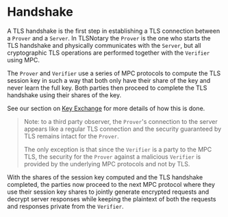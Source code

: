 # Handshake

A TLS handshake is the first step in establishing a TLS connection between a `Prover` and a `Server`. In TLSNotary the `Prover` is the one who starts the TLS handshake and physically communicates with the `Server`, but all cryptographic TLS operations are performed together with the `Verifier` using MPC.

The `Prover` and `Verifier` use a series of MPC protocols to compute the TLS session key in such a way that both only have their share of the key and never learn the full key. Both parties then proceed to complete the TLS handshake using their shares of the key.

See our section on [Key Exchange](../../mpc/key_exchange.md) for more details of how this is done.

> Note: to a third party observer, the `Prover`'s connection to the server appears like a regular TLS connection and the security guaranteed by TLS remains intact for the `Prover`.
>
> The only exception is that since the `Verifier` is a party to the MPC TLS, the security for the `Prover` against a malicious `Verifier` is provided by the underlying MPC protocols and not by TLS.

With the shares of the session key computed and the TLS handshake completed, the parties now proceed to the next MPC protocol where they use their session key shares to jointly generate encrypted requests and decrypt server responses while keeping the plaintext of both the requests and responses private from the `Verifier`.